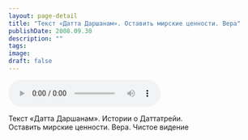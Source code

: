 ```yaml
---
layout: page-detail
title: "Текст «Датта Даршанам». Оставить мирские ценности. Вера"
publishDate: 2008.09.30
description: ""
tags:
image:
draft: false
---
```


<audio title="2008.09.30 - Текст «Датта Даршанам». Оставить мирские ценности. Вера.mp3" src="https://filer-api.advayta.org/v1.0/public/files/73096" controls=""></audio>

 Текст «Датта Даршанам». Истории о Даттатрейи.  
 Оставить мирские ценности. Вера. Чистое видение   

  

